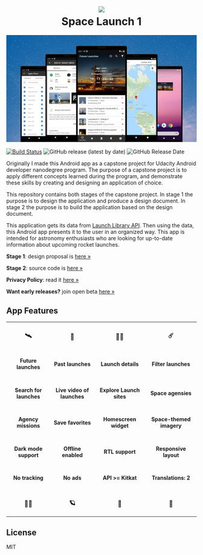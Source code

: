 <h1 align='center'><img src='https://raw.githubusercontent.com/nkrusch/SpaceLaunchOne/master/SpaceLaunchOne/app/src/main/res/mipmap-xxhdpi/ic_launcher_round.png' width="84"><br/>Space Launch 1</h1>

<img src="feature.jpg" alt="app feature" />

[![Build Status](https://travis-ci.com/nkrusch/SpaceLaunchOne.svg?branch=master)](https://travis-ci.com/nkrusch/SpaceLaunchOne)
![GitHub release (latest by date)](https://img.shields.io/github/v/release/nkrusch/SpaceLaunchOne)
![GitHub Release Date](https://img.shields.io/github/release-date/nkrusch/SpaceLaunchOne)

Originally I made this Android app as a capstone project for Udacity Android developer nanodegree program. The purpose of a capstone project is to apply different concepts learned during the program, and demonstrate these skills by creating and designing an application of choice. 

This repository contains both stages of the capstone project. In stage 1 the purpose is to design the application and produce a design document. In stage 2 the purpose is to build the application based on the design document. 

This application gets its data from [Launch Library API](https://ll.thespacedevs.com/2.0.0/swagger/). Then using the data, this Android app presents it to the user in an organized way. This app is intended for astronomy enthusiasts who are looking for up-to-date information about upcoming rocket launches.

<p align="center">
<a href='https://play.google.com/store/apps/details?id=io.github.nkrusch.spacelaunchone><img alt='Get it on Google Play' height="72" src='https://play.google.com/intl/en_us/badges/images/generic/en_badge_web_generic.png'/></a>
</p>

**Stage 1**: design proposal is [here &raquo;](https://github.com/nkrusch/SpaceLaunchOne/tree/master/docs/Capstone_Stage1.pdf)

**Stage 2**: source code is [here &raquo;](https://github.com/nkrusch/SpaceLaunchOne/tree/master/SpaceLaunchOne)

**Privacy Policy**: read it [here &raquo;](https://github.com/nkrusch/SpaceLaunchOne/blob/master/docs/privacy_policy.md)

**Want early releases?** join open beta [here &raquo;](https://play.google.com/apps/testing/io.github.nkrusch.spacelaunchone)

## App Features

<table width="100%">
  <tbody>
  <tr>  
    <td width="228px"><h3 align="center">🛰️</h3></td>
    <td width="228px"><h3 align="center">🚀</h3></td>
    <td width="228px"><h3 align="center">👩‍🚀</h3></td>
    <td width="228px"><h3 align="center">☄️</h3></td>
  </tr>
  <tr>
    <td><h4 align="center">Future launches</h4></td>
    <td><h4 align="center">Past launches</h4></td>
    <td><h4 align="center">Launch details</h4></td>
    <td><h4 align="center">Filter launches</h4></td>
  </tr>
  <tr>
    <td><h4 align="center">Search for launches</h4></td>
    <td><h4 align="center">Live video of launches</h4></td>
    <td><h4 align="center">Explore Launch sites</h4></td>
    <td><h4 align="center">Space agensies</h4></td>
  </tr>
  <tr>  
    <td><h4 align="center">Agency missions</h4></td>
    <td><h4 align="center">Save favorites</h4></td>
    <td><h4 align="center">Homescreen widget</h4></td>
    <td><h4 align="center">Space-themed imagery</h4></td> 
  </tr>
  <tr>  
    <td><h4 align="center">Dark mode support</h4></td>
    <td><h4 align="center">Offline enabled</h4></td>
    <td><h4 align="center">RTL support</h4></td>
    <td><h4 align="center">Responsive layout</h4></td> 
  </tr>
  <tr>  
    <td><h4 align="center">No tracking</h4></td>
    <td><h4 align="center">No ads</h4></td>
    <td><h4 align="center">API >= Kitkat</h4></td>
    <td><h4 align="center">Translations: 2</h4></td> 
  </tr>
  <tr>  
    <td><h3 align="center">👨‍🚀</h3></td>
    <td><h3 align="center">🪐</h3></td>
    <td><h3 align="center">📡</h3></td>
    <td><h3 align="center">🔭</h3></td> 
  </tr>
  </tbody>
</table>

## License 

MIT
